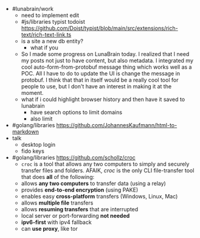 - #lunabrain/work
	- need to implement edit
	- #js/libraries typist todoist https://github.com/Doist/typist/blob/main/src/extensions/rich-text/rich-text-link.ts
	- is a site a new db entity?
		- what if you
	- So I made some progress on LunaBrain today. I realized that I need my posts not just to have content, but also metadata. I integrated my cool auto-form-from-protobuf message thing which works well as a POC. All I have to do to update the UI is change the message in protobuf. I think that that in itself would be a really cool tool for people to use, but I don't have an interest in making it at the moment.
	- what if i could highlight browser history and then have it saved to lunabrain
		- have search options to limit domains
		- also limit
- #golang/libraries https://github.com/JohannesKaufmann/html-to-markdown
- talk
	- desktop login
	- fido keys
- #golang/libraries https://github.com/schollz/croc
	- `croc` is a tool that allows any two computers to simply and securely transfer files and folders. AFAIK, *croc* is the only CLI file-transfer tool that does **all** of the following:
	- allows **any two computers** to transfer data (using a relay)
	- provides **end-to-end encryption** (using PAKE)
	- enables easy **cross-platform** transfers (Windows, Linux, Mac)
	- allows **multiple file** transfers
	- allows **resuming transfers** that are interrupted
	- local server or port-forwarding **not needed**
	- **ipv6-first** with ipv4 fallback
	- can **use proxy**, like tor